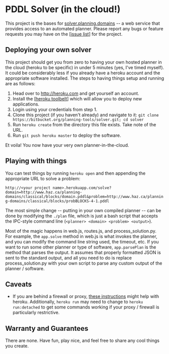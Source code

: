 PDDL Solver (in the cloud!)
==========================

This project is the bases for [solver.planning.domains](http://solver.planning.domains/) -- a web service that provides access to an automated planner. Please report any bugs or feature requests you may have on the [[issue list](https://bitbucket.org/planning-tools/solver/issues)] for the project.


Deploying your own solver
-------------------------

This project should get you from zero to having your own hosted planner in the cloud (heroku to be specific) in under 5 minutes (yes, I've timed myself). It could be considerably less if you already have a heroku account and the appropriate software installed. The steps to having things setup and running are as follows:

1. Head over to http://heroku.com and get yourself an account.
2. Install the [[heroku toolbelt](https://toolbelt.heroku.com)] which will allow you to deploy new applications.
3. Login using your credentials from step 1.
4. Clone this project (if you haven't already) and navigate to it: `git clone https://bitbucket.org/planning-tools/solver.git; cd solver`
5. Run `heroku create` from the directory this file exists. Take note of the URL.
6. Run `git push heroku master` to deploy the software.

Et voila! You now have your very own planner-in-the-cloud.


Playing with things
-------------------

You can test things by running `heroku open` and then appending the appropriate URL to solve a problem:

`http://<your project name>.herokuapp.com/solve?domain=http://www.haz.ca/planning-domains/classical/blocks/domain.pddl&problem=http://www.haz.ca/planning-domains/classical/blocks/probBLOCKS-4-1.pddl`

The most simple change -- putting in your own compiled planner -- can be done by modifying the `./plan` file, which is just a bash script that accepts the IPC-style command line (`<planner> <domain> <problem> <output>`).

Most of the magic happens in web.js, routes.js, and process_solution.py. For example, the `app.solve` method in web.js is what invokes the planner, and you can modify the command line string used, the timeout, etc. If you want to run some other planner or type of software, `app.parsePlan` is the method that parses the output. It assumes that properly formatted JSON is sent to the standard output, and all you need to do is replace process_solution.py with your own script to parse any custom output of the planner / software.


Caveats
-------
* If you are behind a firewall or proxy, [these instructions](https://devcenter.heroku.com/articles/using-the-cli#using-an-http-proxy) might help with heroku. Additionally, `heroku run` may need to change to `heroku run:detached` to get some commands working if your proxy / firewall is particularly restrictive.

Warranty and Guarantees
----------------------
There are none. Have fun, play nice, and feel free to share any cool things you create.
